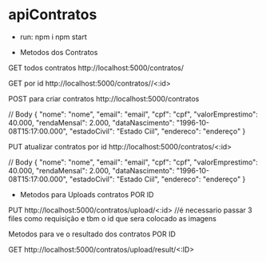 # apiContratos


* run:
 npm i
 npm start
 
* Metodos dos Contratos

GET todos contratos
http://localhost:5000/contratos/

GET por id
http://localhost:5000/contratos//<:id>

POST para criar contratos
http://localhost:5000/contratos

// Body
{
	"nome": "nome",
	"email": "email",
	"cpf": "cpf",
	"valorEmprestimo": 40.000,
	"rendaMensal": 2.000,
	"dataNascimento": "1996-10-08T15:17:00.000",
	"estadoCivil": "Estado Ciil",
	"endereco": "endereço"
}

PUT atualizar contratos por id
http://localhost:5000/contratos/<:id>

// Body
{
	"nome": "nome",
	"email": "email",
	"cpf": "cpf",
	"valorEmprestimo": 40.000,
	"rendaMensal": 2.000,
	"dataNascimento": "1996-10-08T15:17:00.000",
	"estadoCivil": "Estado Ciil",
	"endereco": "endereço"
}

 
* Metodos para Uploads contratos POR ID

PUT http://localhost:5000/contratos/upload/<:id>
//é necessario passar 3 files como requisição e tbm o id que sera colocado as imagens

Metodos para ve o resultado dos contratos POR ID

GET http://localhost:5000/contratos/upload/result/<:ID>

